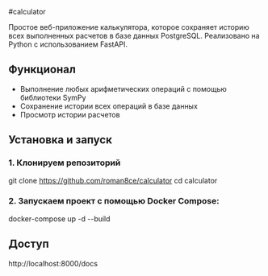 #calculator

Простое веб-приложение калькулятора, которое сохраняет историю всех выполненных расчетов в базе данных PostgreSQL. Реализовано на Python с использованием FastAPI.

## Функционал
- Выполнение любых арифметических операций с помощью библиотеки SymPy
- Сохранение истории всех операций в базе данных
- Просмотр истории расчетов

## Установка и запуск
### 1. Клонируем репозиторий
git clone https://github.com/roman8ce/calculator
cd calculator

### 2. Запускаем проект с помощью Docker Compose:
docker-compose up -d --build

## Доступ
http://localhost:8000/docs
